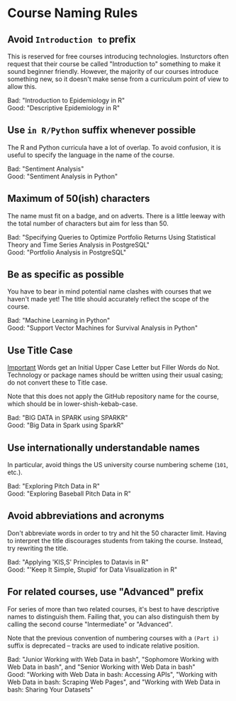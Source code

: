 # Course Naming Rules

## Avoid `Introduction to` prefix

This is reserved for free courses introducing technologies. Insturctors often request that their course be called "Introduction to" something to make it sound beginner friendly. However, the majority of our courses introduce something new, so it doesn't make sense from a curriculum point of view to allow this.

Bad: "Introduction to Epidemiology in R"  
Good: "Descriptive Epidemiology in R"  

## Use `in R/Python` suffix whenever possible

The R and Python curricula have a lot of overlap. To avoid confusion, it is useful to specify the language in the name of the course.

Bad: "Sentiment Analysis"  
Good: "Sentiment Analysis in Python"  

## Maximum of 50(ish) characters

The name must fit on a badge, and on adverts. There is a little leeway with the total number of characters but aim for less than 50.

Bad: "Specifying Queries to Optimize Portfolio Returns Using Statistical Theory and Time Series Analysis in PostgreSQL"  
Good: "Portfolio Analysis in PostgreSQL"  

## Be as specific as possible

You have to bear in mind potential name clashes with courses that we haven't made yet! The title should accurately reflect the scope of the course.

Bad: "Machine Learning in Python"  
Good: "Support Vector Machines for Survival Analysis in Python"  

## Use Title Case

[Important](http://www.grammar-monster.com/lessons/capital_letters_title_case.htm) Words get an Initial Upper Case Letter but Filler Words do Not. Technology or package names should be written using their usual casing; do not convert these to Title case.

Note that this does not apply the GitHub repository name for the course, which should be in lower-shish-kebab-case.

Bad: "BIG DATA in SPARK using SPARKR"  
Good: "Big Data in Spark using SparkR"   

## Use internationally understandable names

In particular, avoid things the US university course numbering scheme (`101`, etc.).

Bad: "Exploring Pitch Data in R"  
Good: "Exploring Baseball Pitch Data in R"

## Avoid abbreviations and acronyms

Don't abbreviate words in order to try and hit the 50 character limit. Having to interpret the title discourages students from taking the course. Instead, try rewriting the title.

Bad: "Applying 'KIS,S' Principles to Datavis in R"  
Good: "'Keep It Simple, Stupid' for Data Visualization in R"

## For related courses, use "Advanced" prefix

For series of more than two related courses, it's best to have descriptive names to distinguish them. Failing that, you can also distinguish them by calling the second course "Intermediate" or "Advanced".

Note that the previous convention of numbering courses with a `(Part i)` suffix is deprecated &ndash; tracks are used to indicate relative position.

Bad: "Junior Working with Web Data in bash", "Sophomore Working with Web Data in bash", and "Senior Working with Web Data in bash"  
Good: "Working with Web Data in bash: Accessing APIs", "Working with Web Data in bash: Scraping Web Pages", and "Working with Web Data in bash: Sharing Your Datasets"  

